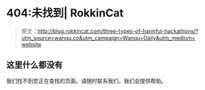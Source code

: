 # 404:未找到| RokkinCat

> 原文：<http://blog.rokkincat.com/three-types-of-harmful-hackathons/?utm_source=wanqu.co&utm_campaign=Wanqu+Daily&utm_medium=website>

## 这里什么都没有

我们找不到您正在查找的页面。请随时联系我们，我们会提供帮助。